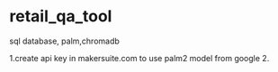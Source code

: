 # retail_qa_tool
sql database, palm,chromadb

1.create api key in makersuite.com to use palm2 model from google
2.